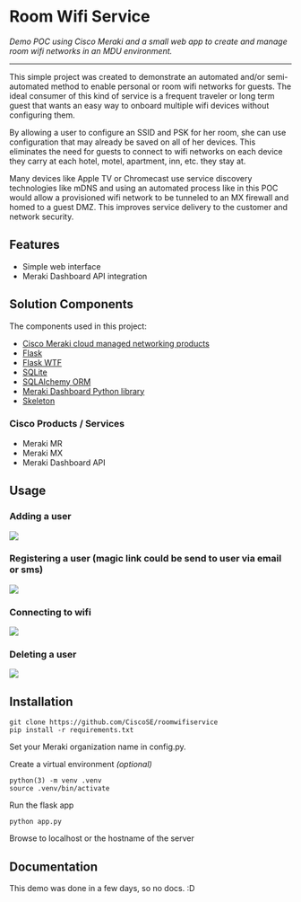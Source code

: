 # Room Wifi Service

_Demo POC using Cisco Meraki and a small web app to create and manage room wifi networks in an MDU environment._

---

This simple project was created to demonstrate an automated and/or semi-automated method to enable personal or room wifi networks for guests. The ideal consumer of this kind of service is a frequent traveler or long term guest that wants an easy way to onboard multiple wifi devices without configuring them.

By allowing a user to configure an SSID and PSK for her room, she can use configuration that may already be saved on all of her devices. This eliminates the need for guests to connect to wifi networks on each device they carry at each hotel, motel, apartment, inn, etc. they stay at.

Many devices like Apple TV or Chromecast use service discovery technologies like mDNS and using an automated process like in this POC would allow a provisioned wifi network to be tunneled to an MX firewall and homed to a guest DMZ. This improves service delivery to the customer and network security.

## Features

* Simple web interface
* Meraki Dashboard API integration


## Solution Components

The components used in this project:
* [Cisco Meraki cloud managed networking products](https://meraki.cisco.com/)
* [Flask](https://flask.palletsprojects.com/en/1.1.x/)
* [Flask WTF](https://flask-wtf.readthedocs.io/en/stable/)
* [SQLite](https://www.sqlite.org/index.html)
* [SQLAlchemy ORM](https://www.sqlalchemy.org/)
* [Meraki Dashboard Python library](https://github.com/meraki/dashboard-api-python/)
* [Skeleton](http://getskeleton.com/)

### Cisco Products / Services

* Meraki MR
* Meraki MX
* Meraki Dashboard API


## Usage

### Adding a user
![](https://media.giphy.com/media/Pkjsl7dDRHaexqMNR1/giphy.gif)

### Registering a user (magic link could be send to user via email or sms)
![](https://media.giphy.com/media/j2G0ASq7TgqTKlqpB8/giphy.gif)

### Connecting to wifi
![](https://media.giphy.com/media/UvEcmr6jrPntI65FoA/giphy.gif)

### Deleting a user
![](https://media.giphy.com/media/VcvcsTlHBqfVi7Zz5m/giphy.gif)

## Installation
```
git clone https://github.com/CiscoSE/roomwifiservice
pip install -r requirements.txt
```
Set your Meraki organization name in config.py.

Create a virtual environment _(optional)_

```
python(3) -m venv .venv
source .venv/bin/activate
```
Run the flask app
```
python app.py
```
Browse to localhost or the hostname of the server

## Documentation

This demo was done in a few days, so no docs. :D